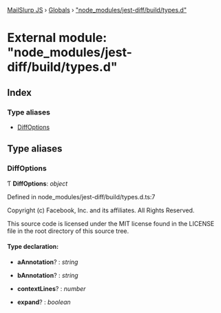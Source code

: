 [MailSlurp JS](../README.md) › [Globals](../globals.md) › ["node_modules/jest-diff/build/types.d"](_node_modules_jest_diff_build_types_d_.md)

# External module: "node_modules/jest-diff/build/types.d"

## Index

### Type aliases

* [DiffOptions](_node_modules_jest_diff_build_types_d_.md#diffoptions)

## Type aliases

###  DiffOptions

Ƭ **DiffOptions**: *object*

Defined in node_modules/jest-diff/build/types.d.ts:7

Copyright (c) Facebook, Inc. and its affiliates. All Rights Reserved.

This source code is licensed under the MIT license found in the
LICENSE file in the root directory of this source tree.

#### Type declaration:

* **aAnnotation**? : *string*

* **bAnnotation**? : *string*

* **contextLines**? : *number*

* **expand**? : *boolean*
